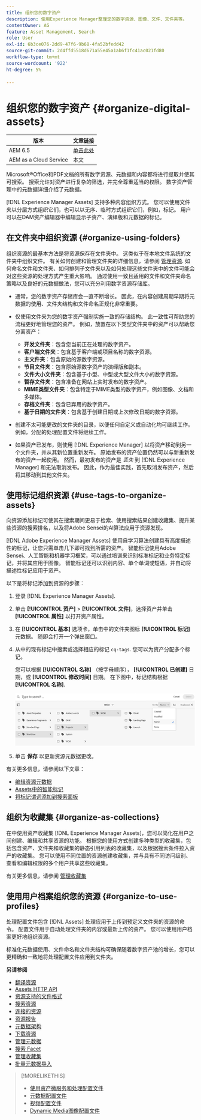```yaml
---
title: 组织您的数字资产
description: 使用Experience Manager整理您的数字资源、图像、文件、文件夹等。
contentOwner: AG
feature: Asset Management, Search
role: User
exl-id: 6b3ce076-2dd9-47f6-9b68-4fa52bfedd42
source-git-commit: 2d4ffd5518d671a55e45a1ab6f1fc41ac021fd80
workflow-type: tm+mt
source-wordcount: '922'
ht-degree: 5%

---
```


# 组织您的数字资产 {#organize-digital-assets}

| 版本 | 文章链接 |
| -------- | ---------------------------- |
| AEM 6.5 | [单击此处](https://experienceleague.adobe.com/docs/experience-manager-65/assets/managing/organize-assets.html?lang=en) |
| AEM as a Cloud Service | 本文 |

Microsoft®Office和PDF文档的所有数字资源、元数据和内容都将进行提取并使其可搜索。 搜索允许对资产进行复杂的筛选，并完全尊重适当的权限。 数字资产管理中的元数据详细介绍了元数据。

[!DNL Experience Manager Assets] 支持多种内容组织方式。 您可以使用文件夹以分层方式组织它们，也可以以无序、临时方式组织它们，例如，标记。 用户可以在DAM资产编辑器中编辑显示子资产、演绎版和元数据的标记。

<!-- Commenting to pull down the existing content before applying changes wrt CQDOC-15930
## Create folders {#create-folders}

When organizing a collection of assets, for example, all *Nature* images, you can create folders to keep them together. You can use folders to categorize and organize your assets. [!DNL Assets] does not require you to organize assets in folders to work better.

>[!NOTE]
>
>Sharing an Assets folder (in Marketing Cloud) of the type `sling:OrderedFolder`, is not supported. If you want to share a folder, do not select Ordered when creating a folder.

1. Navigate to the place in your digital assets folder where you want to create a folder.
1. In the menu, click **[!UICONTROL Create]**. Select **[!UICONTROL New Folder]**.
1. In the **[!UICONTROL Title]** field, provide a folder name. By default, DAM uses the title that you provided as the folder name. Once the folder is created, you can override the default and specify another folder name.
1. Click **[!UICONTROL Create]**. Your folder is displayed in the digital assets folder.

## Add CUG properties to folders {#add-cug-properties-to-folders}

You can limit who can access certain folders in Assets by making the folder part of a closed user group (CUG). To make a folder part of a CUG:

1. In Assets, right-click the folder you want to add closed user group properties for and select **Properties**.  
1. Click the **CUG** tab.
1. Select the **Enabled** check box to make the folder and its assets available only to a closed user group.  
1. Browse to the login page, if there is one, to add that information. Add admitted groups by clicking **Add item**. If necessary, add the realm. Click **OK** to save your changes.

## Use tags to organize assets {#use-tags-to-organize-assets}

You can use folders or tags or both to organize assets. Adding tags to assets makes them easier to retrieve during a search. To add tags to an asset, follow these steps:

1. In the Digital Asset Manager, double-click the asset to open it.
1. In the **Tags** area, open the menu to reveal the available tags. Select tags as appropriate. To delete a tag, hover the pointer over the tag and click `X` to delete it.
1. Click **Save** to save any tags you added.

Date24/08/2021
-->

## 在文件夹中组织资源 {#organize-using-folders}

组织资源的最基本方法是将资源保存在文件夹中。 这类似于在本地文件系统的文件夹中组织文件。 有关如何创建和管理文件夹的详细信息，请参阅 [管理资源](manage-digital-assets.md). 如何命名文件和文件夹、如何排列子文件夹以及如何处理这些文件夹中的文件可能会对这些资源的处理方式产生重大影响。 通过使用一致且适用的文件和文件夹命名策略以及良好的元数据做法，您可以充分利用数字资源存储库。

* 通常，您的数字资产存储库会一直不断增长。 因此，在内容创建周期早期将元数据的使用、文件夹结构和文件命名正规化非常重要。
* 仅使用文件夹为您的数字资产强制实施一致的存储结构。 此一致性可帮助您的流程更好地管理您的资产。 例如，放置在以下类型文件夹中的资产可以帮助您分离资产：

   * **开发文件夹**：包含您当前正在处理的数字资产。
   * **客户端文件夹**：包含基于客户端或项目名称的数字资源。
   * **主文件夹**：包含原始的源数字资源。
   * **节目文件夹**：包含原始源数字资产的演绎版和副本。
   * **文件大小文件夹**：包含基于小型、中型或大型文件大小的数字资源。
   * **暂存文件夹**：包含准备在网站上实时发布的数字资产。
   * **MIME类型文件夹**：包含特定于MIME类型的数字资产，例如图像、文档和多媒体。
   * **存档文件夹**：包含已弃用的数字资产。
   * **基于日期的文件夹**：包含基于创建日期或上次修改日期的数字资源。

* 创建不太可能更改的文件夹的目录，以便任何自定义或自动化均可继续工作。 例如，分配的处理配置文件将继续工作。
* 如果资产已发布，则使用 [!DNL Experience Manager] 以将资产移动到另一个文件夹，并从其新位置重新发布。 原始发布的资产位置仍然可以与新重新发布的资产一起使用。 然而，最初发布的资产是 *丢失* 到 [!DNL Experience Manager] 和无法取消发布。 因此，作为最佳实践，首先取消发布资产，然后将其移动到其他文件夹。

## 使用标记组织资源 {#use-tags-to-organize-assets}

向资源添加标记可使其在搜索期间更易于检索、使用搜索结果创建收藏集、提升某些资源的搜索排名，以及将Adobe Sensei的AI算法应用于资源发现。

[!DNL Adobe Experience Manager Assets] 使用自学习算法创建具有高度描述性的标记，让您只需单击几下即可找到所需的资产。 智能标记使用Adobe Sensei、人工智能和机器学习框架，可以通过培训来识别标准标记和业务特定标记，并将其应用于图像。 智能标记还可以识别内容、单个单词或短语，并自动将描述性标记应用于资产。

以下是将标记添加到资源的步骤：

1. 登录 [!DNL Experience Manager Assets].
1. 单击 **[!UICONTROL 资产]** > **[!UICONTROL 文件]**，选择资产并单击 **[!UICONTROL 属性]** 以打开资产属性。
1. 在 **[!UICONTROL 基本]** 选项卡，单击中的文件夹图标 **[!UICONTROL 标记]** 元数据。 随即会打开一个弹出窗口。
1. 从中的现有标记中搜索或选择相应的标记 `cq-tags`. 您可以为资产分配多个标记。

   您可以根据 **[!UICONTROL 名称]** （按字母顺序）， **[!UICONTROL 已创建]** 日期，或 **[!UICONTROL 修改时间]** 日期。 在下图中，标记结构根据 **[!UICONTROL 名称]**.

   ![添加标记](assets/add-tags-to-asset.png)

1. 单击 **保存** 以更新资源元数据更改。

有关更多信息，请参阅以下文章：

* [编辑资源元数据](meta-edit.md)
* [Assets中的智能标记](smart-tags.md)
* [将标记谓词添加到搜索面板](/help/assets/search-facets.md/#adding-a-tags-predicate)

## 组织为收藏集 {#organize-as-collections}

在中使用资产收藏集 [!DNL Experience Manager Assets]，您可以简化在用户之间创建、编辑和共享资源的功能。 根据您的使用方式创建多种类型的收藏集，包括包含资产、文件夹和收藏集的静态引用列表的收藏集，以及根据搜索条件拉入资产的收藏集。 您可以使用不同位置的资源创建收藏集，并与具有不同访问级别、查看和编辑权限的多个用户共享这些收藏集。

有关更多信息，请参阅 [管理收藏集](manage-collections.md)


## 使用用户档案组织您的资源 {#organize-to-use-profiles}

处理配置文件包含 [!DNL Assets] 处理应用于上传到预定义文件夹的资源的命令。 配置文件用于自动处理文件夹的内容或最新上传的资产。 您可以使用用户档案更好地组织资源。

标准化元数据使用、文件命名和文件夹结构可确保随着数字资产池的增长，您可以更精确和一致地将处理配置文件应用到文件夹。

**另请参阅**

* [翻译资源](translate-assets.md)
* [Assets HTTP API](mac-api-assets.md)
* [资源支持的文件格式](file-format-support.md)
* [搜索资源](search-assets.md)
* [连接的资源](use-assets-across-connected-assets-instances.md)
* [资源报告](asset-reports.md)
* [元数据架构](metadata-schemas.md)
* [下载资源](download-assets-from-aem.md)
* [管理元数据](manage-metadata.md)
* [搜索 Facet](search-facets.md)
* [管理收藏集](manage-collections.md)
* [批量元数据导入](metadata-import-export.md)

>[!MORELIKETHIS]
>
>* [使用资产微服务和处理配置文件](asset-microservices-configure-and-use.md)
>* [元数据配置文件](metadata-profiles.md)
>* [视频配置文件](/help/assets/dynamic-media/video-profiles.md)
>* [Dynamic Media图像配置文件](/help/assets/dynamic-media/image-profiles.md)

